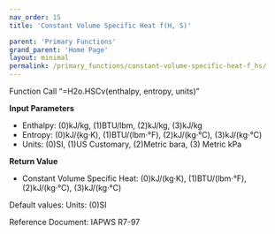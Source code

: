 ```yaml
---
nav_order: 15
title: 'Constant Volume Specific Heat f(H, S)'

parent: 'Primary Functions'
grand_parent: 'Home Page'
layout: minimal
permalink: /primary_functions/constant-volume-specific-heat-f_hs/
---
```


Function Call “=H2o.HSCv(enthalpy, entropy, units)”

**Input Parameters**

- Enthalpy: (0)kJ/kg, (1)BTU/lbm, (2)kJ/kg, (3)kJ/kg
- Entropy: (0)kJ/(kg·K), (1)BTU/(lbm·°F), (2)kJ/(kg·°C), (3)kJ/(kg·°C)
- Units: (0)SI, (1)US Customary, (2)Metric bara, (3) Metric kPa

**Return Value**

- Constant Volume Specific Heat: (0)kJ/(kg·K), (1)BTU/(lbm·°F), (2)kJ/(kg·°C), (3)kJ/(kg·°C)

Default values: Units: (0)SI

Reference Document: IAPWS R7-97